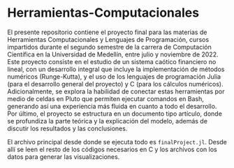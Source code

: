 # Herramientas-Computacionales

El presente repositorio contiene el proyecto final para las materias de Herramientas Computacionales y Lenguajes de Programación, cursos impartidos durante el segundo semestre de la carrera de Computación Científica en la Universidad de Medellín, entre julio y noviembre de 2022. Este proyecto consiste en el estudio de un sistema caótico financiero no lineal, con un desarrollo integral que incluye la implementación de métodos numéricos (Runge-Kutta), y el uso de los lenguajes de programación Julia (para el desarrollo general del proyecto) y C (para los cálculos numéricos). Adicionalmente, se explora la habilidad de conectar estas herramientas por medio de celdas en Pluto que permiten ejecutar comandos en Bash, generando así una experiencia más fluida en cuanto a todo el desarrollo. Por último, el proyecto se estructura en un documento tipo artículo, donde se profundiza la parte teórica y la explicación del modelo, además de discutir los resultados y las conclusiones.

El archivo principal desde donde se ejecuta todo es `finalProject.jl`. Desde allí se leen el resto de los códigos necesarios en C y los archivos con los datos para generar las visualizaciones.
